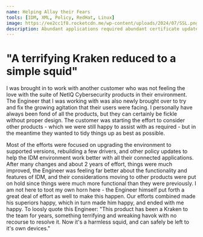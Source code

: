 ```yaml
---
name: Helping Allay their Fears
tools: [IDM, XML, Policy, RedHat, Linux]
image: https://ee2cc1f8.rocketcdn.me/wp-content/uploads/2024/07/SSL.png
description: Abundant applications required abundant certificate updates and monitoring
---
```


# "A terrifying Kraken reduced to a simple squid"

I was brought in to work with another customer who was not feeling the love with the suite of NetIQ Cybersecurity products in their environment. The Engineer that I was working with was also newly brought over to try and fix the growing agitation that their users were facing. I personally have always been fond of all the products, but they can certainly be fickle without proper design. The customer was starting the effort to consider other products - which we were still happy to assist with as required - but in the meantime they wanted to tidy things up as best as possible.

Most of the efforts were focused on upgrading the environment to supported versions, rebuilding a few drivers, and other policy updates to help the IDM environment work better with all their connected applications. After many changes and about 2 years of effort, things were much improved, the Engineer was feeling far better about the functionality and features of IDM, and their considerations moving to other products were put on hold since things were much more functional than they were previously. I am not here to toot my own horn here - the Engineer himself put forth a great deal of effort as well to make this happen. Our efforts combined made his superiors happy, which in turn made him happy, and ended with me happy. To loosly quote this Engineer: "This product has been a Kraken to the team for years, something terrifying and wreaking havok with no recourse to resolve it. Now it's a harmless squid, and can safely be left to it's own devices."
